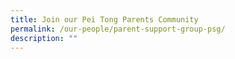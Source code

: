 ```yaml
---
title: Join our Pei Tong Parents Community
permalink: /our-people/parent-support-group-psg/
description: ""
---
```

